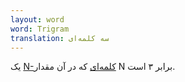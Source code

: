 ```yaml
---
layout: word
word: Trigram
translation: سه کلمه‌ای
---
```


یک [N-کلمه‌ای](/N/n-gram) که در آن مقدار N برابر ۳ است.
